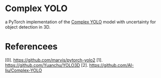 # Complex YOLO 

a PyTorch implementation of the [Complex YOLO](https://arxiv.org/pdf/1803.06199.pdf) model with uncertainty for object detection in 3D.  

# Referencees

[0]. https://github.com/marvis/pytorch-yolo2
[1]. https://github.com/Yuanchu/YOLO3D
[2]. https://github.com/AI-liu/Complex-YOLO
